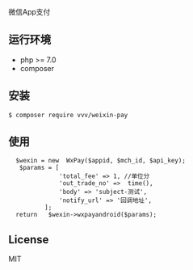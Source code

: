 

微信App支付
## 运行环境

- php >= 7.0
- composer

## 安装

```Shell
$ composer require vvv/weixin-pay
```
## 使用
```
  $wexin = new  WxPay($appid, $mch_id, $api_key);
   $params = [
              'total_fee' => 1, //单位分
              'out_trade_no' =>  time(),
              'body' => 'subject-测试',
              'notify_url' => '回调地址',
          ];
  return   $wexin->wxpayandroid($params);
```

## License

MIT
